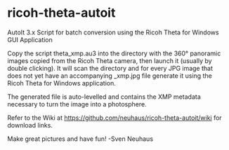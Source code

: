 ricoh-theta-autoit
==================

AutoIt 3.x Script for batch conversion using the Ricoh Theta for Windows GUI Application

Copy the script theta_xmp.au3 into the directory with the 360° panoramic images 
copied from the Ricoh Theta camera, then launch it (usually by double clicking).
It will scan the directory and for every JPG image that does not yet have an 
accompanying _xmp.jpg file generate it using the Ricoh Theta for Windows 
application.

The generated file is auto-levelled and contains the XMP metadata necessary to
turn the image into a photosphere.

Refer to the Wiki at https://github.com/neuhaus/ricoh-theta-autoit/wiki for
download links.

Make great pictures and have fun!
-Sven Neuhaus
